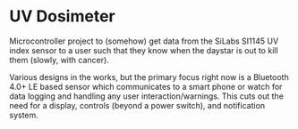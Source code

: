 # UV Dosimeter

Microcontroller project to (somehow) get data from the SiLabs SI1145 UV index
sensor to a user such that they know when the daystar is out to kill them
(slowly, with cancer).

Various designs in the works, but the primary focus right now is a Bluetooth
4.0+ LE based sensor which communicates to a smart phone or watch for data
logging and handling any user interaction/warnings. This cuts out the need for
a display, controls (beyond a power switch), and notification system.
